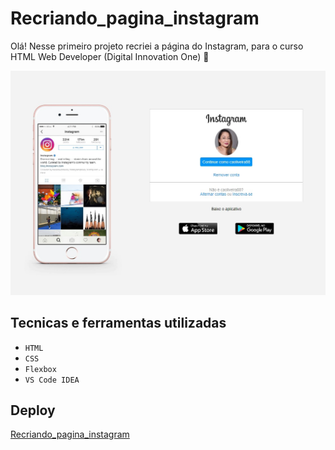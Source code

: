 # Recriando_pagina_instagram 

Olá! Nesse primeiro projeto recriei a página do Instagram, para o curso HTML Web Developer (Digital Innovation One) 🚀

 ![Recriando_pagina_instagram](img/pagina_insta.jpg)

## Tecnicas e ferramentas utilizadas
- ``HTML``
- ``CSS``
- ``Flexbox``
- ``VS Code IDEA``

## Deploy
[Recriando_pagina_instagram](https://caoliveira88.github.io/Recriando_pagina_instagram/)

